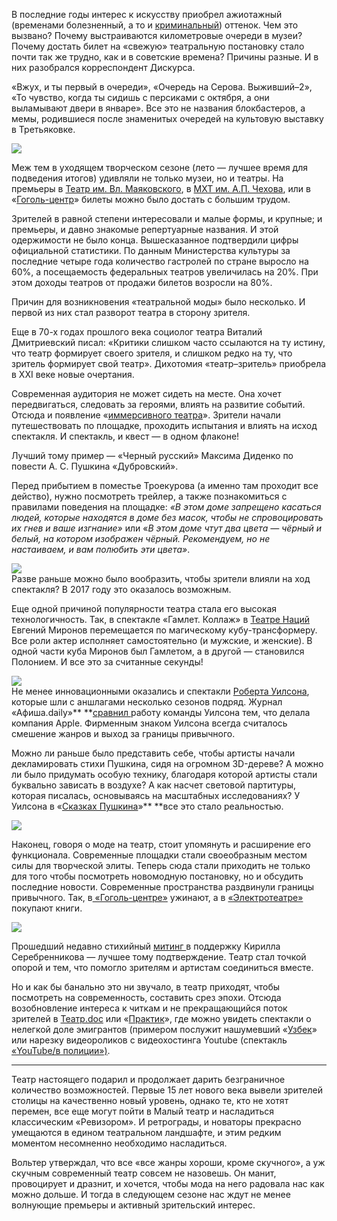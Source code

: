 В последние годы интерес к искусству приобрел ажиотажный (временами болезненный, а то и [криминальный](https://meduza.io/news/2016/01/21/posetiteli-vystavki-serova-vylomali-dver-v-tretyakovku)) оттенок. Чем это вызвано? Почему выстраиваются километровые очереди в музеи? Почему достать билет на «свежую» театральную постановку стало почти так же трудно, как и в советские времена? Причины разные. И в них разобрался корреспондент Дискурса.

«Вжух, и ты первый в очереди», «Очередь на Серова. Выживший–2», «То чувство, когда ты сидишь с персиками с октября, а они выламывают двери в январе». Все это не названия блокбастеров, а мемы, родившиеся после знаменитых очередей на культовую выставку в Третьяковке.   


![](https://assets.discours.io/unsafe/900x/production/image/d161c2f0-a54d-11e8-bfc7-9b5979ddfe3f.jpeg)

Меж тем в уходящем творческом сезоне (лето — лучшее время для подведения итогов) удивляли не только музеи, но и театры. На премьеры в [Театр им. Вл. Маяковского](http://www.mayakovsky.ru/), в [МХТ им. А.П. Чехова](http://www.mxat.ru/), или в «[Гоголь-центр](http://gogolcenter.com/ )» билеты можно было достать с большим трудом. 

Зрителей в равной степени интересовали и малые формы, и крупные; и премьеры, и давно знакомые репертуарные названия. И этой одержимости не было конца. Вышесказанное подтвердили цифры официальной статистики. По данным Министерства культуры за последние четыре года количество гастролей по стране выросло на 60%, а посещаемость федеральных театров увеличилась на 20%. При этом доходы театров от продажи билетов возросли на 80%. 

Причин для возникновения «театральной моды» было несколько. И первой из них стал разворот театра в сторону зрителя. 

Еще в 70-х годах прошлого века социолог театра Виталий Дмитриевский писал: «Критики слишком часто ссылаются на ту истину, что театр формирует своего зрителя, и слишком редко на ту, что зритель формирует свой театр». Дихотомия «театр–зритель» приобрела в XXI веке новые очертания.

Современная аудитория не может сидеть на месте. Она хочет передвигаться, следовать за героями, влиять на развитие событий. Отсюда и появление «[иммерсивного театра](http://www.timeout.ru/msk/feature/465269)». Зрители начали путешествовать по площадке, проходить испытания и влиять на исход спектакля. И спектакль, и квест — в одном флаконе!

Лучший тому пример — «Черный русский» Максима Диденко по повести А. С. Пушкина «Дубровский». 

Перед прибытием в поместье Троекурова (а именно там проходит все действо), нужно посмотреть трейлер, а также познакомиться с ﻿правилами поведения ﻿на площадке: _«В этом доме запрещено касаться людей, которые находятся в доме без масок, чтобы не спровоцировать их гнев и ваше изгнание»_ или «_В этом доме чтут два цвета — чёрный и белый, на котором изображен чёрный. Рекомендуем, но не настаиваем, и вам полюбить эти цвета»_.   


![](https://assets.discours.io/unsafe/900x/production/image/d1d78f30-a54d-11e8-bfc7-9b5979ddfe3f.jpeg)  
Разве раньше можно было вообразить, чтобы зрители влияли на ход спектакля? В 2017 году это оказалось возможным. 

Еще одной причиной популярности театра стала его высокая технологичность. Так, в спектакле «Гамлет. Коллаж» в [Театре Наций](http://www.theatreofnations.ru/performances/gamlet-kollazh) Евгений Миронов перемещается по магическому кубу-трансформеру. Все роли актер исполняет самостоятельно (и мужские, и женские). В одной части куба Миронов был Гамлетом, а в другой — становился Полонием. И все это за считанные секунды!   


![](https://assets.discours.io/unsafe/900x/production/image/d23edc80-a54d-11e8-bfc7-9b5979ddfe3f.jpeg)  
Не менее инновационными оказались и спектакли [Роберта Уилсона](http://dic.academic.ru/dic.nsf/ruwiki/338516), которые шли с аншлагами несколько сезонов подряд. Журнал ﻿«Афиша.daily»﻿** **[сравнил ](https://daily.afisha.ru/cities/939-luchshih-spektaklej-moskvy-i-peterburga-ot-pyanyh-do-remote-moscow)работу команды Уилсона тем, что делала компания Apple. Фирменным знаком Уилсона всегда считалось смешение жанров и выход за границы привычного. 

Можно ли раньше было представить себе, чтобы артисты начали декламировать стихи Пушкина, сидя на огромном 3D-дереве? А можно ли было придумать особую технику, благодаря которой артисты стали буквально зависать в воздухе? А как насчет световой партитуры, которая писалась, основываясь на масштабных исследованиях? У Уилсона в «[Сказках Пушкина](http://www.theatreofnations.ru/performances/skazki-pushkina)»** **все это стало реальностью.

![](https://assets.discours.io/unsafe/900x/production/image/d2911b30-a54d-11e8-bfc7-9b5979ddfe3f.jpeg)

Наконец, говоря о моде на театр, стоит упомянуть и расширение его функционала. Современные площадки стали своеобразным местом силы для творческой элиты. Теперь сюда стали приходить не только для того чтобы посмотреть новомодную постановку, но и обсудить последние новости. Современные пространства раздвинули границы привычного. Так, в[ «Гоголь-центре»](http://gogolcenter.com/ ) ужинают, а в [«Электротеатре»](http://electrotheatre.ru/) покупают книги.   


![](https://assets.discours.io/unsafe/900x/production/image/d2e4e080-a54d-11e8-bfc7-9b5979ddfe3f.jpeg)

Прошедший недавно стихийный [митинг ](https://meduza.io/feature/2017/05/23/my-potryaseny-segodnyashnimi-sobytiyami-chulpan-hamatova-zachitala-obraschenie-akterov-v-podderzhku-kirilla-serebrennikova-video)в поддержку Кирилла Серебренникова — лучшее тому подтверждение. Театр стал точкой опорой и тем, что помогло зрителям и артистам соединиться вместе. 

Но и как бы банально это ни звучало, в театр приходят, чтобы посмотреть на современность, составить срез эпохи. Отсюда возобновление интереса к читкам и не прекращающийся поток зрителей в [Театр.doc](http://www.teatrdoc.ru/) или «[Практик](http://www.praktikatheatre.ru/)», где можно увидеть спектакли о нелегкой доле эмигрантов (примером послужит нашумевший «[Узбек](http://www.teatrdoc.ru/events.php?id=51)» или нарезку видеороликов с видеохостинга Youtube (спектакль [«YouTube/в полиции»)](https://www.afisha.ru/performance/179723/).

*****

Театр настоящего подарил и продолжает дарить безграничное количество возможностей. Первые 15 лет нового века вывели зрителей столицы на качественно новый уровень, однако те, кто не хотят перемен, все еще могут пойти в Малый театр и насладиться классическим «Ревизором». И ретрограды, и новаторы прекрасно умещаются в едином театральном ландшафте, и этим редким моментом несомненно необходимо насладиться.

Вольтер утверждал, что все «все жанры хороши, кроме скучного», а уж скучным современный театр совсем не назовешь. Он манит, провоцирует и дразнит, и хочется, чтобы мода на него радовала нас как можно дольше. И тогда в следующем сезоне нас ждут не менее волнующие премьеры и активный зрительский интерес.
